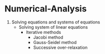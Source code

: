 # Numerical-Analysis
1. Solving equations and systems of equations
    - Solving system of linear equations
        - Iterative methods
            - Jacobi method
            - Gauss-Seidel method
            - Successive over-relaxation
    
